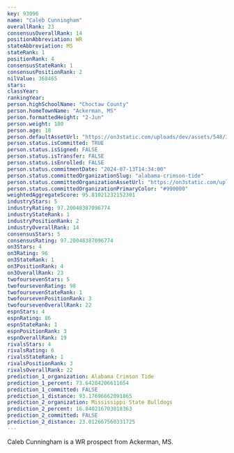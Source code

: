 ```yaml
---
key: 93096
name: "Caleb Cunningham"
overallRank: 23
consensusOverallRank: 14
positionAbbreviation: WR
stateAbbreviation: MS
stateRank: 1
positionRank: 4
consensusStateRank: 1
consensusPositionRank: 2
nilValue: 368465
stars: 
classYear: 
rankingYear: 
person.highSchoolName: "Choctaw County"
person.homeTownName: "Ackerman, MS"
person.formattedHeight: "2-Jun"
person.weight: 180
person.age: 18
person.defaultAssetUrl: "https://on3static.com/uploads/dev/assets/548/330/330548.jpg"
person.status.isCommitted: TRUE
person.status.isSigned: FALSE
person.status.isTransfer: FALSE
person.status.isEnrolled: FALSE
person.status.commitmentDate: "2024-07-13T14:34:00"
person.status.committedOrganizationSlug: "alabama-crimson-tide"
person.status.committedOrganizationAssetUrl: "https://on3static.com/uploads/assets/728/149/149728.svg"
person.status.committedOrganizationPrimaryColor: "#990000"
weightedAggregateScore: 95.81021232152301
industryStars: 5
industryRating: 97.20048387096774
industryStateRank: 1
industryPositionRank: 2
industryOverallRank: 14
consensusStars: 5
consensusRating: 97.20048387096774
on3Stars: 4
on3Rating: 96
on3StateRank: 1
on3PositionRank: 4
on3OverallRank: 23
twofoursevenStars: 5
twofoursevenRating: 98
twofoursevenStateRank: 1
twofoursevenPositionRank: 3
twofoursevenOverallRank: 22
espnStars: 4
espnRating: 86
espnStateRank: 1
espnPositionRank: 3
espnOverallRank: 19
rivalsStars: 4
rivalsRating: 6
rivalsStateRank: 1
rivalsPositionRank: 3
rivalsOverallRank: 22
prediction_1_organization: Alabama Crimson Tide
prediction_1_percent: 73.64284206611654
prediction_1_committed: FALSE
prediction_1_distance: 93.17696662091865
prediction_2_organization: Mississippi State Bulldogs
prediction_2_percent: 16.840216703018363
prediction_2_committed: FALSE
prediction_2_distance: 23.012667560331725
---
```

Caleb Cunningham is a WR prospect from Ackerman, MS.